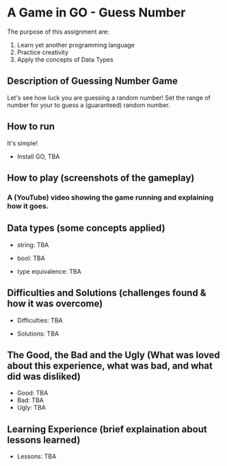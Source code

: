 # A Game in GO - Guess Number

The purpose of this assignment are:
1. Learn yet another programming language
2. Practice creativity
3. Apply the concepts of  Data Types

## Description of Guessing Number Game
Let's see how luck you are guessing a random number! Set the range of number for your to guess a (guaranteed) random number. 

## How to run
It's simple!
* Install GO, TBA

## How to play (screenshots of the gameplay)

   ### A (YouTube) video showing the game running and explaining how it goes.

## Data types (some concepts applied)
* string: TBA

* bool: TBA

* type equivalence: TBA

## Difficulties and Solutions (challenges found & how it was overcome)
* Difficulties: TBA
  
* Solutions: TBA
  
## The Good, the Bad and the Ugly (What was loved about this experience, what was bad, and what did was disliked)
* Good: TBA
* Bad: TBA
* Ugly: TBA
  
## Learning Experience (brief explaination about lessons learned)
* Lessons: TBA



